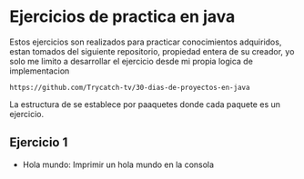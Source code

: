 # Ejercicios de practica en java

Estos ejercicios son realizados para practicar conocimientos adquiridos, estan tomados del siguiente repositorio, propiedad entera de su creador, yo solo me limito a desarrollar el ejercicio desde mi propia logica de implementacion

    https://github.com/Trycatch-tv/30-dias-de-proyectos-en-java

La estructura de se establece por paaquetes donde cada paquete es un ejercicio.

## Ejercicio 1

- Hola mundo: Imprimir un hola mundo en la consola
